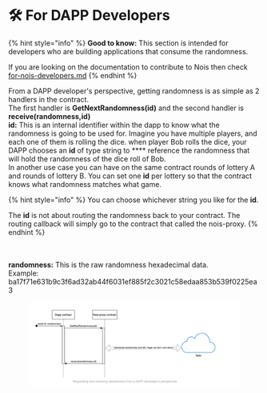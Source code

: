 # 🛠 For DAPP Developers



{% hint style="info" %}
**Good to know:** This section is intended for developers who are building applications that consume the randomness.

If you are looking on the documentation to contribute to Nois then check [for-nois-developers.md](../for-nois-developers.md "mention")
{% endhint %}

From a DAPP developer's perspective, getting randomness is as simple as 2 handlers in the contract.\
The first handler is **GetNextRandomness(**id**)** and the second handler is **receive(**randomness,id**)**\
**id:** This is an internal identifier within the dapp to know what the randomness is going to be used for. Imagine you have multiple players, and each one of them is rolling the dice. when player Bob rolls the dice, your DAPP chooses an **id** of type string to **** reference the randomness that will hold the randomness of the dice roll of Bob.\
In another use case you can have on the same contract rounds of lottery A and rounds of lottery B. You can set one **id** per lottery so that the contract knows what randomness matches what game.

{% hint style="info" %}
You can choose whichever string you like for the **id**.

The **id** is not about routing the randomness back to your contract. The routing callback will simply go to the contract that called the nois-proxy.
{% endhint %}

\
\
**randomness:** This is the raw randomness hexadecimal data. \
Example: ba17f71e631b9c3f6ad32ab44f6031ef885f2c3021c58edaa853b539f0225ea3

<figure><img src="../../.gitbook/assets/Screenshot 2022-09-11 at 00.06.24.png" alt=""><figcaption></figcaption></figure>
